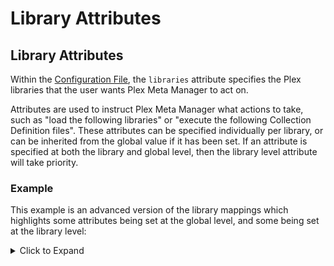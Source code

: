 # Library Attributes

## Library Attributes

Within the [Configuration File](configuration), the `libraries` attribute specifies the Plex libraries that the user wants Plex Meta Manager to act on.

Attributes are used to instruct Plex Meta Manager what actions to take, such as "load the following libraries" or "execute the following Collection Definition files". These attributes can be specified individually per library, or can be inherited from the global value if it has been set. If an attribute is specified at both the library and global level, then the library level attribute will take priority.

### Example

This example is an advanced version of the library mappings which highlights some attributes being set at the global level, and some being set at the library level:

<details>
  <summary>Click to Expand</summary>

In this example, the `"TV Shows On Second Plex"` library has a library-level `plex` configuration, which takes priority over the `plex` configuration set at the global level. <br>

The `"Anime"` library also has a library-level `radarr` configuration, which takes priority over the `radarr` configuration set at the global level.

```yaml
libraries:
  Movies:
    metadata_path:
      - file: config/Movies.yml
      - pmm: imdb
      - pmm: studio
      - pmm: genre
      - pmm: actor
    operations:
      mass_critic_rating_update: tmdb
      split_duplicates: true
  TV Shows:
    metadata_path:
      - file: config/TV Shows.yml
      - pmm: tmdb
      - pmm: network
    overlay_path:
      - remove_overlays: false
      - file: config/Overlays.yml
  TV Shows On Second Plex:
    library_name: TV Shows
    plex:
      url: http://192.168.1.98:32400
      token: ####################
    metadata_path:
      - file: config/TV Shows.yml
      - pmm: tmdb
      - pmm: network
  Anime:
    metadata_path:
      - file: config/Anime.yml
      - pmm: myanimelist
    radarr:
      url: http://192.168.1.45:7878
      token: ################################
      root_folder_path: S:/Anime
    settings:
      asset_directory: config/assets/anime
plex:
  url: http://192.168.1.12:32400
  token: ####################
radarr:
  url: http://192.168.1.12:7878
  token: ################################
  add: true
  root_folder_path: S:/Movies
  monitor: true
  availability: announced
  quality_profile: HD-1080p
  tag: pmm
  search: false
```

### Attributes

The available attributes for each library are as follows:

| Attribute                                           | Values                                                                                                | Default                               |            Required             |
|:----------------------------------------------------|:------------------------------------------------------------------------------------------------------|:--------------------------------------|:-------------------------------:|
| [`library_name`](#library-name)                     | Library name (required only when trying to use multiple libraries with the same name)                 | Base Attribute Name                   |            &#10060;             |
| [`metadata_path`](#metadata-path)                   | Location of Metadata YAML files                                                                       | `/config/<<MAPPING_NAME>>.yml`        |            &#10060;             |
| [`overlay_path`](#overlay-path)                     | Location of Overlay YAML files                                                                        | None                                  |            &#10060;             |
| [`report_path`](#report-path)                       | Location to create the YAML file listing added, removed, filtered, and missing items for this library | `/config/<<MAPPING_NAME>>_report.yml` |            &#10060;             |
| [`template_variables`](#library-template-variables) | Library template variables to be applied to every Metadata and Overlay file run.                      | N/A                                   |            &#10060;             |
| [`schedule`](../metadata/details/schedule)          | Use any [schedule option](../metadata/details/schedule) to control when this library is run.          | daily                                 |            &#10060;             |
| [`operations`](operations)                          | Library Operations to run                                                                             | N/A                                   |            &#10060;             |
| [`settings`](settings)                              | Any `setting` attribute that overrides a global value                                                 | global                                |            &#10060;             |
| [`plex`](plex)                                      | Any `plex` attribute that overrides a global value                                                    | global                                | &#9989; Either here or globally |
| [`radarr`](radarr)                                  | Any `radarr` attribute that overrides a global value                                                  | global                                |            &#10060;             |
| [`sonarr`](sonarr)                                  | Any `sonarr` attribute that overrides a global value                                                  | global                                |            &#10060;             |
| [`tautulli`](tautulli)                              | Any `tautulli` attribute that overrides a global value                                                | global                                |            &#10060;             |

### Library Name

Each library that the user wants Plex Meta Manager to interact with must be documented with a library attribute. A library attribute is represented by the mapping name (i.e. `Movies` or `TV Shows`), this must have a unique name that correlates with a library of the same name within the Plex Media Server. In the situation that two servers are being connected to which both have libraries of the same name, the `library_name` attribute can be utilized to specify the real Library Name, whilst the library attribute's mapping name can be made into a placeholder. This is showcased below:
<details>
  <summary>Example</summary>

```yaml
libraries:
  Movies01:
    library_name: Movies
  Movies02:
    library_name: Movies
    plex:
      url: http://192.168.1.35:32400
      token: ####################
  TV Shows:
  Anime:
plex:
  url: http://192.168.1.12:32400
  token: ####################
```

* In this example, `"Movies01"`, `"TV Shows"`, and `"Anime"` will all use the global plex server (http://192.168.1.12:32400) which is defined using the global `plex` mapping. `"Movies02"` will use the plex server http://192.168.1.35:32400 which is defined under its `plex` mapping over the global mapping.

### Metadata Path

The `metadata_path` attribute is used to define [Metadata Files](../metadata/metadata) by specifying the path type and path of the files that will be executed against the parent library. See [Path Types](paths) for how to define them.

```yaml
libraries:
  TV Shows:
    metadata_path:
      - file: config/TV Shows.yml
      - pmm: tmdb
      - pmm: network
```

By default, when `metadata_path` is missing Plex Meta Manager will look within the root PMM directory for a metadata file called `<MAPPING_NAME>.yml`. In this example, Plex Meta Manager will look for a file named `TV Shows.yml`.

```yaml
libraries:
  TV Shows:
```

### Overlay Path

The `overlay_path` attribute is used to define [Overlay Files](../metadata/overlay) by specifying the path type and path of the files that will be executed against the parent library. See [Path Types](paths) for how to define them.

```yaml
libraries:
  TV Shows:
    metadata_path:
      - file: config/TV Shows.yml
    overlay_path:
      - file: config/Overlays.yml
```

#### Special Overlay Path Calls

???+ warning "Remove Overlays"

    **This will remove all overlays from your library**
    
    You can remove overlays from a library by adding `remove_overlays: true` to `overlay_path`. This will remove all overlays when run and not generate new ones.
    
    ```yaml
    libraries:
      TV Shows:
        metadata_path:
          - file: config/TV Shows.yml
        overlay_path:
          - remove_overlays: true
          - file: config/Overlays.yml
    ```

???+ danger "Reapply Overlays"

    ** This will reapply all overlays on each run until this attribute is set to `false`, which will result in [image bloat](https://metamanager.wiki/en/nightly/home/scripts/image-cleanup.html) **

    You can reapply overlays from a library by adding `reapply_overlays: true` to `overlay_path`. This will reapply overlays to every item in your library.
    
    ```yaml
    libraries:
      TV Shows:
        metadata_path:
          - file: config/TV Shows.yml
        overlay_path:
          - reapply_overlays: true
          - file: config/Overlays.yml
    ```

??? danger "Reset Overlays"

    You can reset overlays from a library by adding `reset_overlays` to `overlay_path` and setting it to either `tmdb` or `plex` depending on where you want to source the images from. This will use the reset image when overlaying items in your library.
    
    ```yaml
    libraries:
      TV Shows:
        metadata_path:
          - file: config/TV Shows.yml
        overlay_path:
          - reset_overlays: plex
          - file: config/Overlays.yml
    ```

??? tip "Schedule Overlays"

You can schedule all overlays from a library by adding `schedule` to `overlay_path` and setting it to [Any Schedule Option](../metadata/details/schedule).

**You cannot schedule individual Overlay Files.** 

```yaml
libraries:
  TV Shows:
    metadata_path:
      - file: config/TV Shows.yml
    overlay_path:
      - schedule: weekly(sunday)
      - file: config/Overlays.yml
```

### Report Path

The `report_path` attribute is used to define where to save the YAML Report file. This file is used to store information about what media is added, removed, filtered, and missing from the Plex library compared to what is expected from the Metadata file.

If your Metadata file creates a collection with `Movie 1`, `Movie 2` and `Movie 3` but your Plex library only has `Movie 1` and `Movie 3`, then the missing YAML file will be updated to inform the user that `Movie 2` was missing from the library.

The default and recommended path is `/config/<<MAPPING_NAME>>report.yml` where `<<MAPPING_NAME>>` is the name of the library attribute, as showcased below:

```yaml
libraries:
  Movies:
    report_path: /config/Movies_report.yml
```

Alternatively, Report YAML files can be placed in their own directory, as below:

```yaml
libraries:
  Movies:
    report_path: /config/reports/Movies.yml
```

### Library Template Variables

Library template variables to be applied to every Metadata and Overlay file run.

```yaml
libraries:
  Movies:
    template_variables:
      collection_mode: hide_items
```
